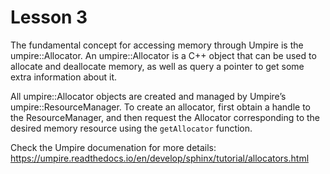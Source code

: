 # Lesson 3

The fundamental concept for accessing memory through Umpire is the
umpire::Allocator. An umpire::Allocator is a C++ object that can be used to
allocate and deallocate memory, as well as query a pointer to get some extra
information about it.

All umpire::Allocator objects are created and managed by Umpire’s
umpire::ResourceManager. To create an allocator, first obtain a handle to the
ResourceManager, and then request the Allocator corresponding to the desired
memory resource using the `getAllocator` function.

Check the Umpire documenation for more details:
https://umpire.readthedocs.io/en/develop/sphinx/tutorial/allocators.html
 